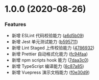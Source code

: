 # 1.0.0 (2020-08-26)


### Features

* 新增 ESLint 代码校验能力 ([a6d5b09](http://10.2.64.241:8080/chenjinrui/standardconf/commits/a6d5b099aa2d78fd9f6be03a88ea96c7c4f46066))
* 新增 Jest 单元测试能力 ([b595711](http://10.2.64.241:8080/chenjinrui/standardconf/commits/b5957117a740df565d31d7ca3f8ec4ff6b846662))
* 新增 Lint Staged 上传校验能力 ([4786932](http://10.2.64.241:8080/chenjinrui/standardconf/commits/478693287b89aeccdb17f5b481fb82d3808765b9))
* 新增 Prettier 自动格式化能力 ([fc94faa](http://10.2.64.241:8080/chenjinrui/standardconf/commits/fc94faaf9da07398ff0d1f833778f55978c0c255))
* 新增 npm scripts hook 能力 ([7daa3c0](http://10.2.64.241:8080/chenjinrui/standardconf/commits/7daa3c091360bdba989c6c645af86edfe8d96684))
* 新增 TypeScript 编译能力 ([8c87a85](http://10.2.64.241:8080/chenjinrui/standardconf/commits/8c87a85e31106e935e67ae0a01f5e2624473ca35))
* 新增 Vuepress 演示文档能力 ([f0e30d9](http://10.2.64.241:8080/chenjinrui/standardconf/commits/f0e30d9fbebc96286d68e94a7c2cc8989bfe9f67))



